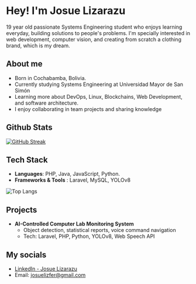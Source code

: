 # Hey! I'm Josue Lizarazu

19 year old passionate Systems Engineering student who enjoys learning everyday, building solutions to people's problems. 
I'm specially interested in web development, computer vision, and creating from scratch a clothing brand, which is my dream.

## About me
- Born in Cochabamba, Bolivia.
- Currently studying Systems Engineering at Universidad Mayor de San Simón
- Learning more about DevOps, Linux, Blockchains, Web Development, and software architecture.
- I enjoy collaborating in team projects and sharing knowledge

## Github Stats 

[![GitHub Streak](https://github-readme-streak-stats.herokuapp.com?user=Bacarrdi&theme=midnight-purple&hide_border=true)](https://git.io/streak-stats)

## Tech Stack
- **Languages**: PHP, Java, JavaScript, Python.
- **Frameworks & Tools** : Laravel, MySQL, YOLOv8

![Top Langs](https://github-readme-stats.vercel.app/api/top-langs/?username=Bacarrdi&layout=compact&theme=radical)

## Projects 
- **AI-Controlled Computer Lab Monitoring System**
    - Object detection, statistical reports, voice command navigation
    - Tech: Laravel, PHP, Python, YOLOv8, Web Speech API

## My socials
- [LinkedIn - Josue Lizarazu](https://www.linkedin.com/in/josue-lizfer-lizarazu-fern%C3%A1ndez-2a2975364/)
- Email: josuelizfer@gmail.com
